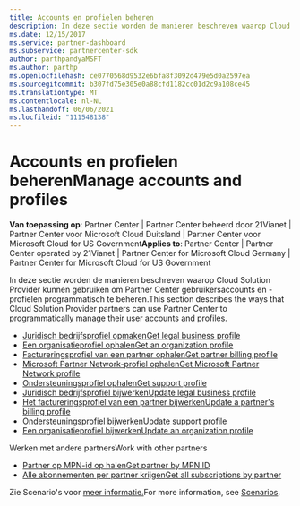```yaml
---
title: Accounts en profielen beheren
description: In deze sectie worden de manieren beschreven waarop Cloud Solution Provider-partners de Partner Center hun gebruikersaccounts en -profielen programmatisch kunnen beheren.
ms.date: 12/15/2017
ms.service: partner-dashboard
ms.subservice: partnercenter-sdk
author: parthpandyaMSFT
ms.author: parthp
ms.openlocfilehash: ce0770568d9532e6bfa8f3092d479e5d0a2597ea
ms.sourcegitcommit: b307fd75e305e0a88cfd1182cc01d2c9a108ce45
ms.translationtype: MT
ms.contentlocale: nl-NL
ms.lasthandoff: 06/06/2021
ms.locfileid: "111548138"
---
```

# <a name="manage-accounts-and-profiles"></a><span data-ttu-id="29cb0-103">Accounts en profielen beheren</span><span class="sxs-lookup"><span data-stu-id="29cb0-103">Manage accounts and profiles</span></span>

<span data-ttu-id="29cb0-104">**Van toepassing op**: Partner Center | Partner Center beheerd door 21Vianet | Partner Center voor Microsoft Cloud Duitsland | Partner Center voor Microsoft Cloud for US Government</span><span class="sxs-lookup"><span data-stu-id="29cb0-104">**Applies to**: Partner Center | Partner Center operated by 21Vianet | Partner Center for Microsoft Cloud Germany | Partner Center for Microsoft Cloud for US Government</span></span>

<span data-ttu-id="29cb0-105">In deze sectie worden de manieren beschreven waarop Cloud Solution Provider kunnen gebruiken om Partner Center gebruikersaccounts en -profielen programmatisch te beheren.</span><span class="sxs-lookup"><span data-stu-id="29cb0-105">This section describes the ways that Cloud Solution Provider partners can use Partner Center to programmatically manage their user accounts and profiles.</span></span>

- [<span data-ttu-id="29cb0-106">Juridisch bedrijfsprofiel opmaken</span><span class="sxs-lookup"><span data-stu-id="29cb0-106">Get legal business profile</span></span>](get-legal-business-profile.md)
- [<span data-ttu-id="29cb0-107">Een organisatieprofiel ophalen</span><span class="sxs-lookup"><span data-stu-id="29cb0-107">Get an organization profile</span></span>](get-an-organization-profile.md)
- [<span data-ttu-id="29cb0-108">Factureringsprofiel van een partner ophalen</span><span class="sxs-lookup"><span data-stu-id="29cb0-108">Get partner billing profile</span></span>](get-partner-billing-profile.md)
- [<span data-ttu-id="29cb0-109">Microsoft Partner Network-profiel ophalen</span><span class="sxs-lookup"><span data-stu-id="29cb0-109">Get Microsoft Partner Network profile</span></span>](get-partner-network-profile.md)
- [<span data-ttu-id="29cb0-110">Ondersteuningsprofiel ophalen</span><span class="sxs-lookup"><span data-stu-id="29cb0-110">Get support profile</span></span>](get-support-profile.md)
- [<span data-ttu-id="29cb0-111">Juridisch bedrijfsprofiel bijwerken</span><span class="sxs-lookup"><span data-stu-id="29cb0-111">Update legal business profile</span></span>](update-legal-business-profile.md)
- [<span data-ttu-id="29cb0-112">Het factureringsprofiel van een partner bijwerken</span><span class="sxs-lookup"><span data-stu-id="29cb0-112">Update a partner's billing profile</span></span>](update-partner-billing-profile.md)
- [<span data-ttu-id="29cb0-113">Ondersteuningsprofiel bijwerken</span><span class="sxs-lookup"><span data-stu-id="29cb0-113">Update support profile</span></span>](update-support-profile.md)
- [<span data-ttu-id="29cb0-114">Een organisatieprofiel bijwerken</span><span class="sxs-lookup"><span data-stu-id="29cb0-114">Update an organization profile</span></span>](update-an-organization-profile.md)

<span data-ttu-id="29cb0-115">Werken met andere partners</span><span class="sxs-lookup"><span data-stu-id="29cb0-115">Work with other partners</span></span>

- [<span data-ttu-id="29cb0-116">Partner op MPN-id op halen</span><span class="sxs-lookup"><span data-stu-id="29cb0-116">Get partner by MPN ID</span></span>](get-partner-by-mpn-id.md)
- [<span data-ttu-id="29cb0-117">Alle abonnementen per partner krijgen</span><span class="sxs-lookup"><span data-stu-id="29cb0-117">Get all subscriptions by partner</span></span>](get-all-subscriptions-by-partner.md)

<span data-ttu-id="29cb0-118">Zie Scenario's voor [meer informatie.](scenarios.md)</span><span class="sxs-lookup"><span data-stu-id="29cb0-118">For more information, see [Scenarios](scenarios.md).</span></span>
